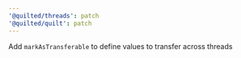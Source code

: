 ```yaml
---
'@quilted/threads': patch
'@quilted/quilt': patch
---
```


Add `markAsTransferable` to define values to transfer across threads
